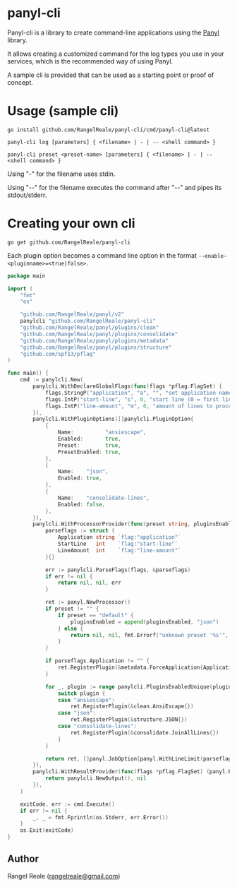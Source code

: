 # panyl-cli

Panyl-cli is a library to create command-line applications using the [Panyl](https://github.com/RangelReale/panyl) library.

It allows creating a customized command for the log types you use in your services, which is the
recommended way of using Panyl.

A sample cli is provided that can be used as a starting point or proof of concept.

# Usage (sample cli)

```shell
go install github.com/RangelReale/panyl-cli/cmd/panyl-cli@latest
```

```shell
panyl-cli log [parameters] { <filename> | - | -- <shell command> }

panyl-cli preset <preset-name> [parameters] { <filename> | - | -- <shell command> }
```

Using "-" for the filename uses stdin.

Using "--" for the filename executes the command after "--" and pipes its stdout/stderr.

# Creating your own cli

```shell
go get github.com/RangelReale/panyl-cli
```

Each plugin option becomes a command line option in the format `--enable-<pluginname>=<true|false>`.

```go
package main

import (
    "fmt"
    "os"

    "github.com/RangelReale/panyl/v2"
    panylcli "github.com/RangelReale/panyl-cli"
    "github.com/RangelReale/panyl/plugins/clean"
    "github.com/RangelReale/panyl/plugins/consolidate"
    "github.com/RangelReale/panyl/plugins/metadata"
    "github.com/RangelReale/panyl/plugins/structure"
    "github.com/spf13/pflag"
)

func main() {
    cmd := panylcli.New(
        panylcli.WithDeclareGlobalFlags(func(flags *pflag.FlagSet) {
            flags.StringP("application", "a", "", "set application name")
            flags.IntP("start-line", "s", 0, "start line (0 = first line, 1 = second line)")
            flags.IntP("line-amount", "m", 0, "amount of lines to process (0 = all)")
        }),
        panylcli.WithPluginOptions([]panylcli.PluginOption{
            {
                Name:          "ansiescape",
                Enabled:       true,
                Preset:        true,
                PresetEnabled: true,
            },
            {
                Name:    "json",
                Enabled: true,
            },
            {
                Name:    "consolidate-lines",
                Enabled: false,
            },
        }),
		panylcli.WithProcessorProvider(func(preset string, pluginsEnabled []string, flags *pflag.FlagSet) (*panyl.Processor, []panyl.JobOption, error) {
			parseflags := struct {
				Application string `flag:"application"`
				StartLine   int    `flag:"start-line"`
				LineAmount  int    `flag:"line-amount"`
			}{}

			err := panylcli.ParseFlags(flags, &parseflags)
			if err != nil {
				return nil, nil, err
			}

			ret := panyl.NewProcessor()
			if preset != "" {
				if preset == "default" {
					pluginsEnabled = append(pluginsEnabled, "json")
				} else {
					return nil, nil, fmt.Errorf("unknown preset '%s'", preset)
				}
			}

			if parseflags.Application != "" {
				ret.RegisterPlugin(&metadata.ForceApplication{Application: parseflags.Application})
			}

			for _, plugin := range panylcli.PluginsEnabledUnique(pluginsEnabled) {
				switch plugin {
				case "ansiescape":
					ret.RegisterPlugin(&clean.AnsiEscape{})
				case "json":
					ret.RegisterPlugin(&structure.JSON{})
				case "consolidate-lines":
					ret.RegisterPlugin(&consolidate.JoinAllLines{})
				}
			}

			return ret, []panyl.JobOption{panyl.WithLineLimit(parseflags.StartLine, parseflags.LineAmount)}, nil
		}),
        panylcli.WithResultProvider(func(flags *pflag.FlagSet) (panyl.ProcessResult, error) {
            return panylcli.NewOutput(), nil
        }),
    )

	exitCode, err := cmd.Execute()
	if err != nil {
		_, _ = fmt.Fprintln(os.Stderr, err.Error())
	}
	os.Exit(exitCode)
}
```

## Author

Rangel Reale (rangelreale@gmail.com)
